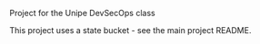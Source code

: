 Project for the Unipe DevSecOps class

This project uses a state bucket - see the main project README.
